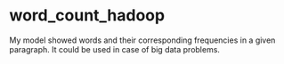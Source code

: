# word_count_hadoop

My model showed words and their corresponding frequencies in a given paragraph. It could be used in
case of big data problems.
